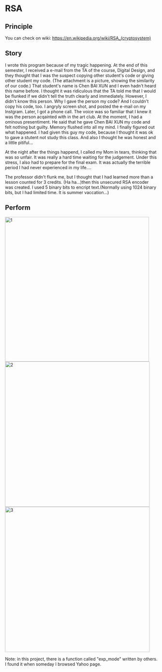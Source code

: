 # RSA

## Principle

You can check on wiki: https://en.wikipedia.org/wiki/RSA_(cryptosystem)

## Story

I wrote this program because of my tragic happening.
At the end of this semester, I received a e-mail from the TA of the course, Digital Design,
and they thought that I was the suspect copying other student's code or giving other student my code.
(The attachment is a picture, showing the similarity of our code.)
That student's name is Chen BAI XUN and I even hadn't heard this name before.
I thought it was ridiculous that the TA told me that I would be flunked if we didn't tell the truth clearly and immediately.
However, I didn't know this person. Why I gave the person my code? And I couldn't copy his code, too.
I angryly screen shot, and posted the e-mail on my Instgram.
Later, I got a phone call.
The voice was so familiar that I knew it was the person acqainted with in the art club.
At the moment, I had a ominous presentiment.
He said that he gave Chen BAI XUN my code and felt nothing but guilty.
Memory flushed into all my mind. I finally figured out what happened.
I had given this guy my code, because I thought it was ok to gave a stutent not study this class.
And also I thought he was honest and a little pitiful...

At the night after the things happend, I called my Mom in tears, thinking that was so unfair.
It was really a hard time waiting for the judgement.
Under this stress, I also had to prepare for the final exam.
It was actually the terrible period I had never experienced in my life....

The professor didn't flunk me, but I thought that I had learned more than a lesson counted for 3 credits.
(Ha ha...)then this unsecured RSA encoder was created.
I used 5 binary bits to encript text.(Normally using 1024 binary bits, but I had limited time. It is summer vaccation...)

## Perform

<img width="476" alt="1" src="https://user-images.githubusercontent.com/41135423/42637277-5834aab8-861d-11e8-9084-db01d54e88e1.png">

<img width="478" alt="2" src="https://user-images.githubusercontent.com/41135423/42637280-5ad119f0-861d-11e8-9a20-e3a0e22b3dff.png">

<img width="478" alt="3" src="https://user-images.githubusercontent.com/41135423/42637283-5ce6bbb4-861d-11e8-8306-b446ea8cdcf8.png">

Note: in this project, there is a function called "exp_mode" written by others. I found it when someday I browsed Yahoo page.
